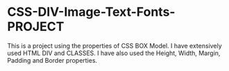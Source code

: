 # CSS-DIV-Image-Text-Fonts-PROJECT
This is a project using the properties of CSS BOX Model. I have extensively used HTML DIV and CLASSES. I have also used the Height, Width, Margin, Padding and Border properties.
